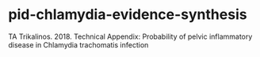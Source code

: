 # pid-chlamydia-evidence-synthesis
TA Trikalinos. 2018. Technical Appendix: Probability of pelvic inflammatory disease in Chlamydia trachomatis infection
